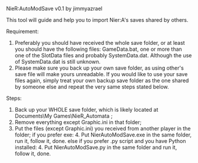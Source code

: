 NieR:AutoModSave v0.1 by jimmyazrael

This tool will guide and help you to import Nier:A's saves shared by others.

Requirement:
1. Preferably you should have received the whole save folder,
or at least you should have the following files:
    GameData.bat, one or more than one of the SlotData files
    and probably SystemData.dat. Although the use of SystemData.dat
    is still unknown.
2. Please make sure you back up your own save folder, as using other's 
save file will make yours unreadable. If you would like to use your save files 
again, simply treat your own backup save folder as the one shared by someone else
and repeat the very same steps stated below.

Steps:
1. Back up your WHOLE save folder, which is likely located at Documents\My Games\NieR_Automata ;
2. Remove everything except Graphic.ini in that folder;
3. Put the files (except Graphic.ini) you received from another player in the folder;
if you prefer exe:
    4. Put NierAutoModSave.exe in the same folder, run it, follow it, done.
else if you prefer .py script and you have Python installed:
    4. Put NierAutoModSave.py in the same folder and run it, follow it, done.
